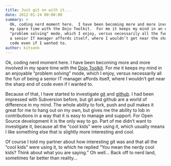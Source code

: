 ```yaml
---
title: Just git on with it...
date: 2012-01-24 00:00:00
summary: >
  Ok, coding nerd moment here.  I have been becoming more and more involved in
  my spare time with the Dojo Toolkit.  For me it keeps my mind in an enjoyable
  "problem solving" mode, which I enjoy, versus necessarily all the fun of being
  a senior IT manager affords itself, where I wouldn’t get near the sharp end of
  code even if I wanted to.
author: kitsonk
---
```


Ok, coding nerd moment here. I have been becoming more and more involved in my
spare time with the [Dojo Toolkit](https://dojotoolkit.org/). For me it keeps my
mind in an enjoyable “problem solving” mode, which I enjoy, versus necessarily
all the fun of being a senior IT manager affords itself, where I wouldn’t get
near the sharp end of code even if I wanted to.

Because of that, I have started to investigate [git](https://git-scm.com/) and
[github](https://github.com/). I had been impressed with Subversion before, but
git and github are a world of difference in my mind. The whole ability to fork,
push and pull makes it great for me to hang out on my own, but gives me the
ability to lob in contributions in a way that it is easy to manage and support.
For Open Source development it is the only way to go. Part of me didn’t want to
investigate it, because all the “cool kids” were using it, which usually means I
like something else that is slightly more interesting and cool.

Of course I told my partner about how interesting git was and that all the “cool
kids” were using it, to which he replied “You mean the nerdy cool kids? Think
about what you are saying.” Oh well… Back off to nerd land, sometimes far better
than reality…
